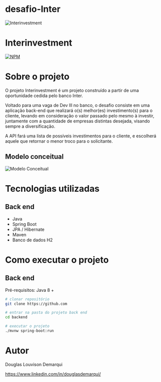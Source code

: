 # desafio-Inter

![Interinvestment](https://imgur.com/zP5cdon.png)

# Interinvestment 
[![NPM](https://img.shields.io/npm/l/react)](https://github.com/Demarqui/desafio-Inter/blob/main/LICENSE) 

# Sobre o projeto

O projeto Interinvestment é um projeto construído a partir de uma oportunidade cedida pelo banco Inter. 

Voltado para uma vaga de Dev lll no banco, o desafio consiste em uma aplicação back-end que realizará o(s) melhor(es) investimento(s) para o cliente, levando em consideração o valor passado pelo mesmo à investir, juntamente com a quantidade de empresas distintas desejada, visando sempre a diversificação.

A API fará uma lista de possíveis investimentos para o cliente, e escolherá aquele que retornar o menor troco para o solicitante.

## Modelo conceitual
![Modelo Conceitual](https://imgur.com/sFFOABw.png)

# Tecnologias utilizadas
## Back end
- Java
- Spring Boot
- JPA / Hibernate
- Maven
- Banco de dados H2

# Como executar o projeto

## Back end
Pré-requisitos: Java 8 +

```bash
# clonar repositório
git clone https://github.com

# entrar na pasta do projeto back end
cd backend

# executar o projeto
./mvnw spring-boot:run
```

# Autor

Douglas Louvison Demarqui

https://www.linkedin.com/in/douglasdemarqui/

